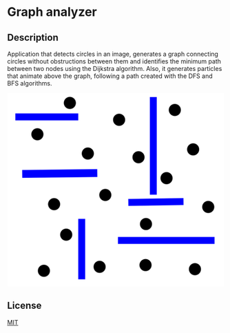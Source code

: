 # Graph analyzer

## Description
Application that detects circles in an image, generates a graph connecting circles without obstructions between them and identifies the minimum path between two nodes using the Dijkstra algorithm. Also, it generates particles that animate above the graph, following a path created with the DFS and BFS algorithms.

![alt text](https://github.com/BetoMedinaG/Graph_Analyser/blob/master/Recursos/5-3.png)

## License
[MIT](https://choosealicense.com/licenses/mit/)
